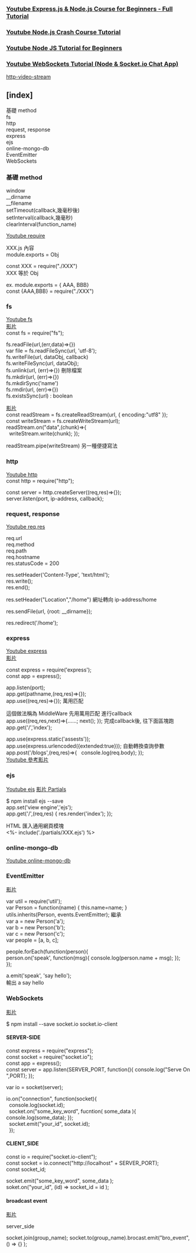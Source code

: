 
### [Youtube Express.js & Node.js Course for Beginners - Full Tutorial](https://www.youtube.com/watch?v=G8uL0lFFoN0&ab_channel=freeCodeCamp.org)  
### [Youtube Node.js Crash Course Tutorial](https://www.youtube.com/watch?v=zb3Qk8SG5Ms&list=PL4cUxeGkcC9jsz4LDYc6kv3ymONOKxwBU&ab_channel=TheNetNinja)  
### [Youtube Node JS Tutorial for Beginners](https://www.youtube.com/watch?v=w-7RQ46RgxU&list=PL4cUxeGkcC9gcy9lrvMJ75z9maRw4byYp&index=2&ab_channel=TheNetNinja)  
### [Youtube WebSockets Tutorial (Node & Socket.io Chat App)](https://www.youtube.com/playlist?list=PL4cUxeGkcC9i4V-_ZVwLmOusj8YAUhj_9)  


[http-video-stream](https://github.com/Abdisalan/blog-code-examples/tree/master/http-video-stream)  
## [index] 

基礎 method  
fs  
http  
request, response  
express  
ejs  
online-mongo-db  
EventEmitter  
WebSockets  





### 基礎 method  

window  
__dirname  
__filename  
setTimeout(callback,幾毫秒後)  
setInterval(callback,幾毫秒)  
clearInterval(function_name)  

[Youtube require](https://youtu.be/OIBIXYLJjsI?list=PL4cUxeGkcC9jsz4LDYc6kv3ymONOKxwBU&t=833)  

XXX.js 內容  
module.exports = Obj  

const XXX = require("./XXX")  
XXX 等於 Obj  

ex.
module.exports = { AAA, BBB}  
const {AAA,BBB} = require("./XXX")  

### fs  
[Youtube fs](https://youtu.be/OIBIXYLJjsI?list=PL4cUxeGkcC9jsz4LDYc6kv3ymONOKxwBU&t=1269)  
[影片](https://youtu.be/U57kU311-nE?list=PL4cUxeGkcC9gcy9lrvMJ75z9maRw4byYp&t=266)  
const fs = require("fs");  

fs.readFile(url,(err,data)=>{})  
var file = fs.readFileSync(url, 'utf-8');  
fs.writeFile(url, dataObj, callback)  
fs.writeFileSync(url, dataObj);  
fs.unlink(url, (err)=>{})  刪除檔案  
fs.mkdir(url, (err)=>{})  
fs.mkdirSync('name')  
fs.rmdir(url, (err)=>{})  
fs.existsSync(url) : boolean  

[影片](https://youtu.be/E3tTzx0Qoj0?list=PL4cUxeGkcC9gcy9lrvMJ75z9maRw4byYp&t=233)  
const readStream = fs.createReadStream(url, { encoding:"utf8" });  
const writeStream = fs.createWriteStream(url);  
readStream.on("data",(chunk)=>{  
&nbsp; writeStream.write(chunk); });  

readStream.pipe(writeStream)  另一種便捷寫法  

### http  
[Youtube http](https://youtu.be/-HPZ1leCV8k?list=PL4cUxeGkcC9jsz4LDYc6kv3ymONOKxwBU&t=390)  
const http = require("http");  

const server = http.createServer((req,res)=>{});  
server.listen(port, ip-address, callback);  

### request, response  
[Youtube req,res](https://youtu.be/DQD00NAUPNk?list=PL4cUxeGkcC9jsz4LDYc6kv3ymONOKxwBU&t=292)  

req.url  
req.method  
req.path  
req.hostname  
res.statusCode = 200  

res.setHeader('Content-Type', 'text/html');  
res.write();  
res.end();  

res.setHeader("Location","/home")  網址轉向 ip-address/home  

res.sendFile(url, {root: __dirname});  

res.redirect('/home');  

### express  
[Youtube express](https://youtu.be/Lr9WUkeYSA8?list=PL4cUxeGkcC9jsz4LDYc6kv3ymONOKxwBU&t=139)  
[影片](https://youtu.be/oZGmHNZv7Sc?list=PL4cUxeGkcC9gcy9lrvMJ75z9maRw4byYp&t=543)  

const express = require('express');  
const app = express();  

app.listen(port);  
app.get(pathname,(req,res)=>{});  
app.use((req,res)=>{});  萬用匹配  

這個做法稱為 MiddleWare  先用萬用匹配 進行callback  
app.use((req,res,next)=>{......; next(); });  完成callback後, 往下面區塊跑  
app.get('/','index');  

app.use(express.static('assests'));  
app.use(express.urlencoded({extended:true}));  自動轉換查詢參數  
app.post('/blogs',(req,res)=>{
&nbsp; console.log(req.body); });  
[Youtube 參考影片](https://youtu.be/VVGgacjzc2Y?list=PL4cUxeGkcC9jsz4LDYc6kv3ymONOKxwBU&t=638)  

### ejs  
[Youtube ejs](https://youtu.be/yXEesONd_54?list=PL4cUxeGkcC9jsz4LDYc6kv3ymONOKxwBU&t=101)
[影片 Partials](https://youtu.be/CdvSVkF9m_Y?list=PL4cUxeGkcC9gcy9lrvMJ75z9maRw4byYp&t=143)  

$ npm install ejs --save  
app.set('view engine','ejs');  
app.get('/',(req,res) { res.render('index'); });  

HTML  匯入通用網頁模塊  
<%- include('./partials/XXX.ejs') %>  


### online-mongo-db  
[Youtube online-mongo-db](https://youtu.be/bxsemcrY4gQ?list=PL4cUxeGkcC9jsz4LDYc6kv3ymONOKxwBU&t=336)  


### EventEmitter  
[影片](https://youtu.be/NtrnaTKqFPQ?list=PL4cUxeGkcC9gcy9lrvMJ75z9maRw4byYp&t=509)  

var util = require('util');  
var Person = function(name) { this.name=name; }  
utils.inherits(Person, events.EventEmitter);  繼承  
var a = new Person('a');  
var b = new Person('b');  
var c = new Person('c');  
var people = [a, b, c];  

people.forEach(function(person){  
person.on('speak', function(msg){ console.log(person.name + msg); });  
});  

a.emit('speak', 'say hello');  
輸出  a say hello  


### WebSockets  
[影片](https://youtu.be/UwS3wJoi7fY?list=PL4cUxeGkcC9i4V-_ZVwLmOusj8YAUhj_9&t=138)   

$ npm install --save socket.io socket.io-client  

#### SERVER-SIDE  
const express = require("express");  
const socket = require("socket.io");   
const app = express();  
const server = app.listen(SERVER_PORT, function(){ console.log("Serve On ",PORT); });  

var io = socket(server);  

io.on("connection", function(socket){  
&nbsp; console.log(socket.id);  
&nbsp; socket.on("some_key_word", fucntion( some_data ){ console.log(some_data);  });  
&nbsp; socket.emit("your_id", socket.id);  
&nbsp; });  

#### CLIENT_SIDE  

const io = require("socket.io-client");  
const socket = io.connect("http://localhost" + SERVER_PORT);  
const socket_id;  

socket.emit("some_key_word", some_data );  
soket.on("your_id", (id) => socket_id = id );  

#### broadcast event  
[影片](https://youtu.be/FvArk8-qgCk?list=PL4cUxeGkcC9i4V-_ZVwLmOusj8YAUhj_9&t=56)  

server_side

socket.join(group_name);
socket.to(group_name).brocast.emit("bro_event", () => {} );  

















